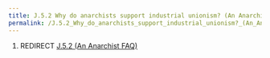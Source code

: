 ```yaml
---
title: J.5.2 Why do anarchists support industrial unionism? (An Anarchist FAQ)
permalink: /J.5.2_Why_do_anarchists_support_industrial_unionism?_(An_Anarchist_FAQ)/
---
```


1.  REDIRECT [J.5.2 (An Anarchist
    FAQ)](J.5.2_(An_Anarchist_FAQ).md "wikilink")